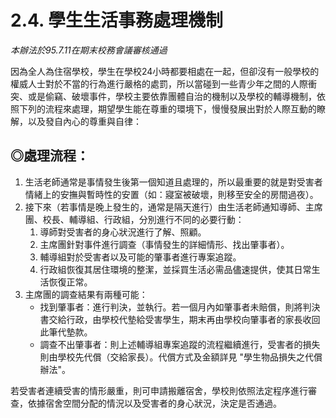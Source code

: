 # 2.4. 學生生活事務處理機制

_本辦法於95.7.11在期末校務會議審核通過_

因為全人為住宿學校，學生在學校24小時都要相處在一起，但卻沒有一般學校的權威人士對於不當的行為進行嚴格的處罰，所以當碰到一些青少年之間的人際衝突、或是偷竊、破壞事件，學校主要依靠團體自治的機制以及學校的輔導機制，依照下列的流程來處理，期望學生能在尊重的環境下，慢慢發展出對於人際互動的瞭解，以及發自內心的尊重與自律：

## ◎處理流程：

1. 生活老師通常是事情發生後第一個知道且處理的，所以最重要的就是對受害者情緒上的安撫與暫時性的安置（如：寢室被破壞，則移至安全的房間過夜）。
2. 接下來（若事情是晚上發生的，通常是隔天進行）由生活老師通知導師、主席團、校長、輔導組、行政組，分別進行不同的必要行動：
   1. 導師對受害者的身心狀況進行了解、照顧。
   2. 主席團針對事件進行調查（事情發生的詳細情形、找出肇事者）。
   3. 輔導組對於受害者以及可能的肇事者進行專案追蹤。
   4. 行政組恢復其居住環境的整潔，並採買生活必需品儘速提供，使其日常生活恢復正常。
3. 主席團的調查結果有兩種可能：
   * 找到肇事者：進行判決，並執行。若一個月內如肇事者未賠償，則將判決書交給行政，由學校代墊給受害學生，期末再由學校向肇事者的家長收回此筆代墊款。
   * 調查不出肇事者：則上述輔導組專案追蹤的流程繼續進行，受害者的損失則由學校先代償（交給家長）。代償方式及金額詳見 "學生物品損失之代償辦法"。

若受害者連續受害的情形嚴重，則可申請搬離宿舍，學校則依照法定程序進行審查，依據宿舍空間分配的情況以及受害者的身心狀況，決定是否通過。

